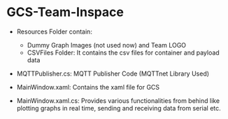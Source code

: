 # GCS-Team-Inspace

- Resources Folder contain:
  - Dummy Graph Images (not used now) and Team LOGO
  - CSVFiles Folder: It contains the csv files for container and payload data

- MQTTPublisher.cs: MQTT Publisher Code (MQTTnet Library Used)

- MainWindow.xaml: Contains the xaml file for GCS

- MainWindow.xaml.cs: Provides various functionalities from behind like plotting graphs in real time, sending and receiving data from serial etc.
